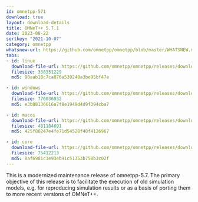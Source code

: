 ```yaml
---
id: omnetpp-571
download: true
layout: download-details
title: OMNeT++ 5.7.1
date: 2023-08-22
sortkey: "2021-10-07"
category: omnetpp
whatsnew-url: https://github.com/omnetpp/omnetpp/blob/master/WHATSNEW.md#omnet-571-august-2023
tabs:
- id: linux
  download-file-url: https://github.com/omnetpp/omnetpp/releases/download/omnetpp-5.7.1/omnetpp-5.7.1-linux-x86_64.tgz
  filesize: 338351229
  md5: 98aab18c7ca876a539240a3be95bf47e

- id: windows
  download-file-url: https://github.com/omnetpp/omnetpp/releases/download/omnetpp-5.7.1/omnetpp-5.7.1-windows-x86_64.zip
  filesize: 776036932
  md5: e3b88136616a7f8e1949d4d9f394cba7

- id: macos
  download-file-url: https://github.com/omnetpp/omnetpp/releases/download/omnetpp-5.7.1/omnetpp-5.7.1-macos-x86_64.tgz
  filesize: 481184691
  md5: 425f80247e4fe71d54528f48f4126967

- id: core
  download-file-url: https://github.com/omnetpp/omnetpp/releases/download/omnetpp-5.7.1/omnetpp-5.7.1-core.tgz
  filesize: 75412213
  md5: 8af6981c3e93eb91c51353b758b3c02f
---
```


This is a modernized maintenance release of omnetpp-5.7. The primary objective of this release is to facilitate the execution of old simulation models, e.g. for reproducing simulation results or as a basis of porting them to more recent versions of OMNeT++.